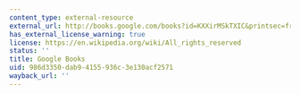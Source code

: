 ```yaml
---
content_type: external-resource
external_url: http://books.google.com/books?id=KXXirMSkTXIC&printsec=frontcover&pg=PA92#v=onepage
has_external_license_warning: true
license: https://en.wikipedia.org/wiki/All_rights_reserved
status: ''
title: Google Books
uid: 986d3350-dab9-4155-936c-3e130acf2571
wayback_url: ''
---
```

